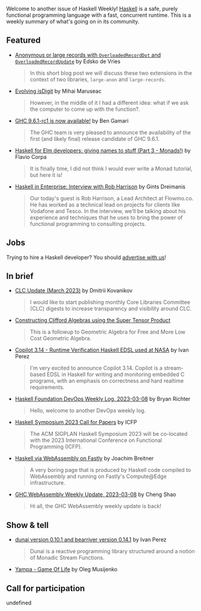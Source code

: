 Welcome to another issue of Haskell Weekly!
[Haskell](https://www.haskell.org) is a safe, purely functional programming language with a fast, concurrent runtime.
This is a weekly summary of what's going on in its community.

## Featured

- [Anonymous or large records with `OverloadedRecordDot` and `OverloadedRecordUpdate`](https://well-typed.com/blog/2023/03/overloaded-anon-large-records/) by Edsko de Vries
  > In this short blog post we will discuss these two extensions in the context of two libraries, `large-anon` and `large-records`.

- [Evolving isDigit](https://mihai.page/evolving-is-digit/) by Mihai Maruseac
  > However, in the middle of it I had a different idea: what if we ask the computer to come up with the function?.

- [GHC 9.6.1-rc1 is now available!](https://discourse.haskell.org/t/ghc-9-6-1-rc1-is-now-available/5914?u=taylorfausak) by Ben Gamari
  > The GHC team is very pleased to announce the availability of the first (and likely final) release candidate of GHC 9.6.1.

- [Haskell for Elm developers: giving names to stuff (Part 3 - Monads!)](https://flaviocorpa.com/haskell-for-elm-developers-giving-names-to-stuff-part-3-monads.html) by Flavio Corpa
  > It is finally time, I did not think I would ever write a Monad tutorial, but here it is!

- [Haskell in Enterprise: Interview with Rob Harrison](https://serokell.io/blog/haskell-in-enterprise-interview-with-rob-harrison) by Gints Dreimanis
  > Our today's guest is Rob Harrison, a Lead Architect at Flowmo.co. He has worked as a technical lead on projects for clients like Vodafone and Tesco. In the interview, we’ll be talking about his experience and techniques that he uses to bring the power of functional programming to consulting projects.

## Jobs

Trying to hire a Haskell developer?
You should [advertise with us](https://haskellweekly.news/advertising.html)!

## In brief

- [CLC Update (March 2023)](https://discourse.haskell.org/t/clc-update-march-2023/5920?u=taylorfausak) by Dmitrii Kovanikov
  > I would like to start publishing monthly Core Libraries Committee (CLC) digests to increase transparency and visibility around CLC.

- [Constructing Clifford Algebras using the Super Tensor Product](http://blog.sigfpe.com/2023/03/constructing-clifford-algebras-using.html)
  > This is a followup to Geometric Algebra for Free and More Low Cost Geometric Algebra.

- [Copilot 3.14 - Runtime Verification Haskell EDSL used at NASA](https://discourse.haskell.org/t/ann-copilot-3-14-runtime-verification-haskell-edsl-used-at-nasa/5948?u=taylorfausak) by Ivan Perez
  > I'm very excited to announce Copilot 3.14. Copilot is a stream-based EDSL in Haskell for writing and monitoring embedded C programs, with an emphasis on correctness and hard realtime requirements.

- [Haskell Foundation DevOps Weekly Log, 2023-03-08](https://discourse.haskell.org/t/haskell-foundation-devops-weekly-log-2023-03-08/5943?u=taylorfausak) by Bryan Richter
  > Hello, welcome to another DevOps weekly log.

- [Haskell Symposium 2023 Call for Papers](https://icfp23.sigplan.org/home/haskellsymp-2023#Call-for-Papers) by ICFP
  > The ACM SIGPLAN Haskell Symposium 2023 will be co-located with the 2023 International Conference on Functional Programming (ICFP).

- [Haskell via WebAssembly on Fastly](https://discourse.haskell.org/t/haskell-via-webassembly-on-fastly/5937?u=taylorfausak) by Joachim Breitner
  > A very boring page that is produced by Haskell code compiled to WebAssembly and running on Fastly's Compute@Edge infrastructure.

- [GHC WebAssembly Weekly Update, 2023-03-08](https://discourse.haskell.org/t/ghc-webassembly-weekly-update-2023-03-08/5946?u=taylorfausak) by Cheng Shao
  > Hi all, the GHC WebAssembly weekly update is back!

## Show & tell

- [dunai version 0.10.1 and bearriver version 0.14.1](https://np.reddit.com/r/haskell/comments/11kpf87/ann_dunai0101_and_bearriver0141/) by Ivan Perez
  > Dunai is a reactive programming library structured around a notion of Monadic Stream Functions.

- [Yampa - Game Of Life](https://github.com/Poselsky/Yampa-Game-Of-Life/tree/bcb6554a0e42e84f922491a02c819dd7740bc8ff) by Oleg Musijenko

## Call for participation

undefined
